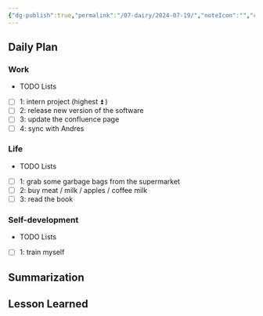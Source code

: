 ```yaml
---
{"dg-publish":true,"permalink":"/07-dairy/2024-07-19/","noteIcon":"","created":"2024-07-19T03:15:57.891+02:00","updated":"2024-07-19T03:18:38.448+02:00"}
---
```


## Daily Plan
### Work
- TODO Lists
- [ ] 1: intern project (highest ⏫ )
- [ ] 2: release new version of the software
- [ ] 3: update the confluence page
- [ ] 4: sync with Andres
### Life
- TODO Lists
- [ ] 1: grab some garbage bags from the supermarket
- [ ] 2: buy meat / milk / apples / coffee milk
- [ ] 3: read the book
### Self-development
- TODO Lists
- [ ] 1: train myself
## Summarization

## Lesson Learned

